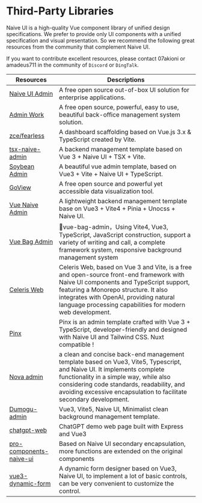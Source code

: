 <!--anchor:on-->

# Third-Party Libraries

Naive UI is a high-quality Vue component library of unified design specifications. We prefer to provide only UI components with a unified specification and visual presentation. So we recommend the following great resources from the community that complement Naive UI.

If you want to contribute excellent resources, please contact 07akioni or amadeus711 in the community of `Discord` or `DingTalk`.

| Resources | Descriptions |
| --- | --- |
| [Naive UI Admin](https://github.com/jekip/naive-ui-admin) | A free open source out-of-box UI solution for enterprise applications. |
| [Admin Work](https://github.com/qingqingxuan/admin-work) | A free open source, powerful, easy to use, beautiful back-office management system solution. |
| [zce/fearless](https://github.com/zce/fearless) | A dashboard scaffolding based on Vue.js 3.x & TypeScript created by Vite. |
| [tsx-naive-admin](https://github.com/WalkAlone0325/tsx-naive-admin) | A backend management template based on Vue 3 + Naive UI + TSX + Vite. |
| [Soybean Admin](https://github.com/honghuangdc/soybean-admin) | A beautiful vue admin template, based on Vue3 + Vite + Naive UI + TypeScript. |
| [GoView](https://github.com/dromara/go-view) | A free open source and powerful yet accessible data visualization tool. |
| [Vue Naive Admin](https://github.com/zclzone/vue-naive-admin) | A lightweight backend management template base on Vue3 + Vite4 + Pinia + Unocss + Naive UI. |
| [Vue Bag Admin](https://vite.itnavs.com/admin/) | 🎉vue-bag-admin，Using Vite4, Vue3, TypeScript, JavaScript construction, support a variety of writing and call, a complete framework system, responsive background management system |
| [Celeris Web](https://github.com/kirklin/celeris-web) | Celeris Web, based on Vue 3 and Vite, is a free and open-source front-end framework with Naive UI components and TypeScript support, featuring a Monorepo structure. It also integrates with OpenAI, providing natural language processing capabilities for modern web development. |
| [Pinx](https://themeforest.net/item/pinx-vuejs-admin-template/47799543?ref=DverseStudio&utm_source=awesomevue) | Pinx is an admin template crafted with Vue 3 + TypeScript, developer-friendly and designed with Naive UI and Tailwind CSS. Nuxt compatible ! |
| [Nova admin](https://github.com/chansee97/nova-admin) | a clean and concise back-end management template based on Vue3, Vite5, Typescript, and Naive UI. It implements complete functionality in a simple way, while also considering code standards, readability, and avoiding excessive encapsulation to facilitate secondary development. |
| [Dumogu-admin](https://admin.dumogu.top/base-naive-ui/) | Vue3, Vite5, Naive UI, Minimalist clean background management template. |
| [chatgpt-web](https://github.com/Chanzhaoyu/chatgpt-web) | ChatGPT demo web page built with Express and Vue3 |
| [pro-components-naive-ui](https://github.com/Zheng-Changfu/pro-components-naive-ui) | Based on Naive UI secondary encapsulation, more functions are extended on the original components |
| [vue3-dynamic-form](https://vue3-dynamic-form.dumogu.top/) | A dynamic form designer based on Vue3, Naive UI, to implement a lot of basic controls, can be very convenient to customize the control. |
